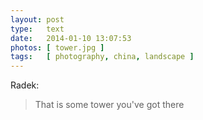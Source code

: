 ```yaml
---
layout: post
type:   text
date:   2014-01-10 13:07:53
photos: [ tower.jpg ]
tags:   [ photography, china, landscape ]
---
```


Radek:

> That is some tower you've got there